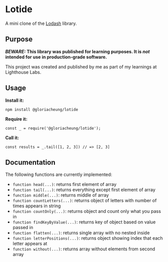 # Lotide

A mini clone of the [Lodash](https://lodash.com) library.

## Purpose

**_BEWARE:_ This library was published for learning purposes. It is _not_ intended for use in production-grade software.**

This project was created and published by me as part of my learnings at Lighthouse Labs. 

## Usage

**Install it:**

`npm install @gloriacheung/lotide`

**Require it:**

`const _ = require('@gloriacheung/lotide');`

**Call it:**

`const results = _.tail([1, 2, 3]) // => [2, 3]`

## Documentation

The following functions are currently implemented:

* `function head(...)`: returns first element of array
* `function tail(...)`: returns everything except first element of array
* `function middle(...)`: returns middle of array 
* `function countLetters(...)`: returns object of letters with number of times appears in string
* `function countOnly(...)`: returns object and count only what you pass in
* `function findKeyByValue(...)`: returns key of object based on value passed in
* `function flatten(...)`: returns single array with no nested inside
* `function letterPositions(...)`: returns object showing index that each letter appears at
* `function without(...)`: returns array without elements from second array